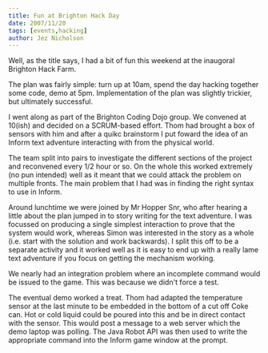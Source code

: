 ```yaml
---
title: Fun at Brighton Hack Day
date: 2007/11/20
tags: [events,hacking]
author: Jez Nicholson
---
```

​​​​Well, as the title says, I had a bit of fun this weekend at the inaugoral Brighton Hack Farm.

The plan was fairly simple: turn up at 10am, spend the day hacking together some code, demo at 5pm. Implementation of the plan was slightly trickier, but ultimately successful.

I went along as part of the Brighton Coding Dojo group. We convened at 10(ish) and decided on a SCRUM-based effort. Thom had brought a box of sensors with him and after a quikc brainstorm I put foward the idea of an Inform text adventure interacting with from the physical world.

The team split into pairs to investigate the different sections of the project and reconvened every 1/2 hour or so. On the whole this worked extremely (no pun intended) well as it meant that we could attack the problem on multiple fronts. The main problem that I had was in finding the right syntax to use in Inform.

Around lunchtime we were joined by Mr Hopper Snr, who after hearing a little about the plan jumped in to story writing for the text adventure. I was focussed on producing a single simplest interaction to prove that the system would work, whereas Simon was interested in the story as a whole (i.e. start with the solution and work backwards). I split this off to be a separate activity and it worked well as it is easy to end up with a really lame text adventure if you focus on getting the mechanism working.

We nearly had an integration problem where an incomplete command would be issued to the game. This was because we didn't force a test.

The eventual demo worked a treat. Thom had adapted the temperature sensor at the last minute to be embedded in the bottom of a cut off Coke can. Hot or cold liquid could be poured into this and be in direct contact with the sensor. This would post a message to a web server which the demo laptop was polling. The Java Robot API was then used to write the appropriate command into the Inform game window at the prompt.
